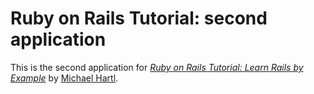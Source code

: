 # Ruby on Rails Tutorial: second application

This is the second application for
[*Ruby on Rails Tutorial: Learn Rails by Example*](http://railstutorial.org)
by [Michael Hartl](http://michaelhartl.com/).
